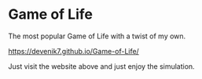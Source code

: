 # Game of Life

The most popular Game of Life with a twist of my own. 

https://devenik7.github.io/Game-of-Life/

Just visit the website above and just enjoy the simulation.
